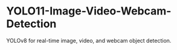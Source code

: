 # YOLO11-Image-Video-Webcam-Detection
YOLOv8 for real-time image, video, and webcam object detection.
